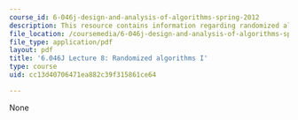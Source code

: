 ```yaml
---
course_id: 6-046j-design-and-analysis-of-algorithms-spring-2012
description: This resource contains information regarding randomized algorithms I.
file_location: /coursemedia/6-046j-design-and-analysis-of-algorithms-spring-2012/cc13d40706471ea882c39f315861ce64_MIT6_046JS12_lec08.pdf
file_type: application/pdf
layout: pdf
title: '6.046J Lecture 8: Randomized algorithms I'
type: course
uid: cc13d40706471ea882c39f315861ce64

---
```

None